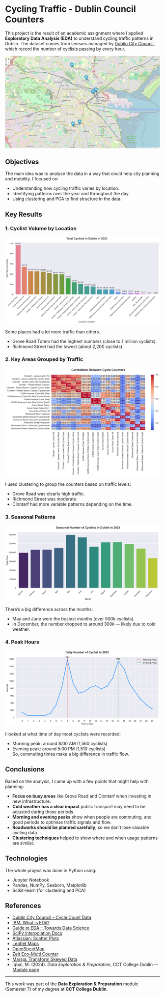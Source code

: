 # Cycling Traffic - Dublin Council Counters

This project is the result of an academic assignment where I applied **Exploratory Data Analysis (EDA)** to understand cycling traffic patterns in Dublin. The dataset comes from sensors managed by [Dublin City Council](https://data.gov.ie/dataset/dublin-city-centre-cycle-counts), which record the number of cyclists passing by every hour.

![Counters Location](outputs/counters_loc.jpg)

## Objectives

The main idea was to analyse the data in a way that could help city planning and mobility. I focused on:

- Understanding how cycling traffic varies by location.
- Identifying patterns over the year and throughout the day.
- Using clustering and PCA to find structure in the data.


## Key Results

### 1. Cyclist Volume by Location  
![Total Cyclists](outputs/Total%20Cyclists%20in%20Dublin%20in%20202.png)

Some places had a lot more traffic than others.  
- Grove Road Totem had the highest numbers (close to 1 million cyclists).  
- Richmond Street had the lowest (about 2,200 cyclists).  


### 2. Key Areas Grouped by Traffic  
![Key Areas](outputs/Correlation%20Between%20Cycle%20Counters.png)

I used clustering to group the counters based on traffic levels:  
- Grove Road was clearly high traffic.  
- Richmond Street was moderate.  
- Clontarf had more variable patterns depending on the time.



### 3. Seasonal Patterns  
![Seasonal](outputs/Seasonal%20Number%20of%20Cyclists%20in%20Dublin%20in%202023.png)

There’s a big difference across the months:  
- May and June were the busiest months (over 500k cyclists).  
- In December, the number dropped to around 300k — likely due to cold weather.


### 4. Peak Hours  
![Daily Peaks](outputs/Daily%20Number%20of%20Cyclist%20in%202023.png)

I looked at what time of day most cyclists were recorded:  
- Morning peak: around 8:00 AM (1,560 cyclists)  
- Evening peak: around 5:00 PM (1,510 cyclists)  
So, commuting times make a big difference in traffic flow.


## Conclusions

Based on the analysis, I came up with a few points that might help with planning:

- **Focus on busy areas** like Grove Road and Clontarf when investing in new infrastructure.
- **Cold weather has a clear impact** public transport may need to be adjusted during those periods.
- **Morning and evening peaks** show when people are commuting, and good periods to optimise traffic signals and flow.
- **Roadworks should be planned carefully**, so we don’t lose valuable cycling data.
- **Clustering techniques** helped to show where and when usage patterns are similar.


## Technologies

The whole project was done in Python using:

- Jupyter Notebook  
- Pandas, NumPy, Seaborn, Matplotlib  
- Scikit-learn (for clustering and PCA)


## References

- [Dublin City Council – Cycle Count Data](https://data.gov.ie/dataset/dublin-city-centre-cycle-counts)  
- [IBM: What is EDA?](https://www.ibm.com/topics/exploratory-data-analysis)  
- [Guide to EDA – Towards Data Science](https://towardsdatascience.com/a-data-scientists-essential-guide-to-exploratory-data-analysis-25637eee0cf6)  
- [SciPy Interpolation Docs](https://docs.scipy.org/doc/scipy/tutorial/interpolate.html)  
- [Atlassian: Scatter Plots](https://www.atlassian.com/data/charts/what-is-a-scatter-plot)  
- [Leaflet Maps](https://leafletjs.com/)  
- [OpenStreetMap](https://www.openstreetmap.org/)  
- [Zelt Eco-Multi Counter](https://traffictechnology.co.uk/blog/portfolio/eco-display-light/)  
- [Marsja: Transform Skewed Data](https://www.marsja.se/transform-skewed-data-using-square-root-log-box-cox-methods-in-python/)  
- Iqbal, M. (2024). *Data Exploration & Preparation*, CCT College Dublin — [Module page](https://moodle.cct.ie/course/view.php?id=1705)

---

This work was part of the **Data Exploration & Preparation** module (Semester 7) of my degree at **CCT College Dublin**.